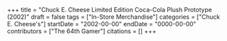 +++
title = "Chuck E. Cheese Limited Edition Coca-Cola Plush Prototype (2002)"
draft = false
tags = ["In-Store Merchandise"]
categories = ["Chuck E. Cheese's"]
startDate = "2002-00-00"
endDate = "0000-00-00"
contributors = ["The 64th Gamer"]
citations = []
+++
